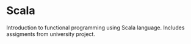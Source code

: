 # Scala

Introduction to functional programming using Scala language. Includes assigments from university project.
